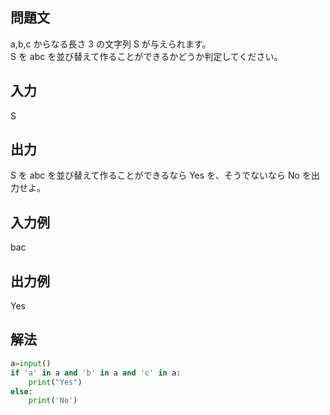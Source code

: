 ## 問題文
a,b,c からなる長さ 3 の文字列 S が与えられます。  
S を abc を並び替えて作ることができるかどうか判定してください。
## 入力
S
## 出力
S を abc を並び替えて作ることができるなら Yes を、そうでないなら No を出力せよ。
## 入力例
bac
## 出力例
Yes
## 解法

```python
a=input()
if 'a' in a and 'b' in a and 'c' in a:
    print("Yes")
else:
    print('No')